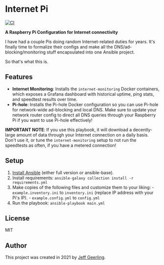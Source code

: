 # Internet Pi

[![CI](https://github.com/geerlingguy/internet-pi/workflows/CI/badge.svg?event=push)](https://github.com/geerlingguy/internet-pi/actions?query=workflow%3ACI)

**A Raspberry Pi Configuration for Internet connectivity**

I have had a couple Pis doing random Internet-related duties for years. It's finally time to formalize their configs and make all the DNS/ad-blocking/monitoring stuff encapsulated into one Ansible project.

So that's what this is.

## Features

  - **Internet Monitoring**: Installs the `internet-monitoring` Docker containers, which exposes a Grafana dashboard with historical uptime, ping stats, and speedtest results over time.
  - **Pi-hole**: Installs the Pi-hole Docker configuration so you can use Pi-hole for network-wide ad-blocking and local DNS. Make sure to update your network router config to direct all DNS queries through your Raspberry Pi if you want to use Pi-hole effectively!

**IMPORTANT NOTE**: If you use this playbook, it will download a decently-large amount of data through your Internet connection on a daily basis. Don't use it, or tune the `internet-monitoring` setup to not run the speedtests as often, if you have a metered connection!

## Setup

  1. [Install Ansible](https://docs.ansible.com/ansible/latest/installation_guide/intro_installation.html) (either full version or ansible-base).
  2. Install requirements: `ansible-galaxy collection install -r requirements.yml`
  3. Make copies of the following files and customize them to your liking:
    - `example.inventory.ini` to `inventory.ini` (replace IP address with your Pi's IP).
    - `example.config.yml` to `config.yml`
  4. Run the playbook: `ansible-playbook main.yml`

## License

MIT

## Author

This project was created in 2021 by [Jeff Geerling](https://www.jeffgeerling.com/).
